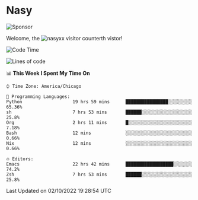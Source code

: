 # Nasy

<!--
<p align="center">
<img height="200" src="https://github-readme-stats.vercel.app/api?username=nasyxx&count_private=true&show_icons=true&theme=dracula&include_all_commits=true"/>
<img height="200" src="https://github-readme-stats.vercel.app/api/top-langs/?username=nasyxx&theme=dracula&hide=html,jupyter+notebook&count_private=true&show_icons=true"/>
</p>

  
----------------
-->

![Sponsor](https://img.shields.io/static/v1.svg?label=Sponsor&message=%E2%9D%A4&logo=GitHub&style=flat&color=pink)
 
Welcome, the ![nasyxx visitor counter](https://count.getloli.com/get/@nasyxx?theme=rule34)th vistor!
 
<!--START_SECTION:waka-->
![Code Time](http://img.shields.io/badge/Code%20Time-2%2C690%20hrs%2028%20mins-blue)

![Lines of code](https://img.shields.io/badge/From%20Hello%20World%20I%27ve%20Written-5%20Million%20lines%20of%20code-blue)

📊 **This Week I Spent My Time On** 

```text
⌚︎ Time Zone: America/Chicago

💬 Programming Languages: 
Python                   19 hrs 59 mins      ████████████████░░░░░░░░░   65.36% 
sh                       7 hrs 53 mins       ██████░░░░░░░░░░░░░░░░░░░   25.8% 
Org                      2 hrs 11 mins       █░░░░░░░░░░░░░░░░░░░░░░░░   7.18% 
Bash                     12 mins             ░░░░░░░░░░░░░░░░░░░░░░░░░   0.66% 
Nix                      12 mins             ░░░░░░░░░░░░░░░░░░░░░░░░░   0.66%

🔥 Editors: 
Emacs                    22 hrs 42 mins      ██████████████████░░░░░░░   74.2% 
Zsh                      7 hrs 53 mins       ██████░░░░░░░░░░░░░░░░░░░   25.8%

```


 Last Updated on 02/10/2022 19:28:54 UTC
<!--END_SECTION:waka-->

<!-- ![visitors](https://visitor-badge.laobi.icu/badge?page_id=nasyxx.nasyxx) -->

